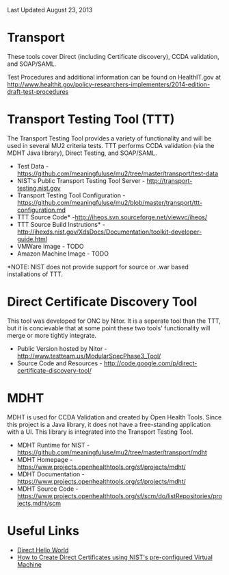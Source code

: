 Last Updated August 23, 2013

Transport
=========

These tools cover Direct (including Certificate discovery), CCDA validation,
and SOAP/SAML.

Test Procedures and additional information can be found on HealthIT.gov at
http://www.healthit.gov/policy-researchers-implementers/2014-edition-draft-test-procedures


Transport Testing Tool (TTT)
============================

The Transport Testing Tool provides a variety of functionality and will be used
in several MU2 criteria tests.  TTT performs CCDA validation
(via the MDHT Java library), Direct Testing, and SOAP/SAML.

+ Test Data  - https://github.com/meaningfuluse/mu2/tree/master/transport/test-data
+ NIST's Public Transport Testing Tool Server - http://transport-testing.nist.gov  
+ Transport Testing Tool Configuration - https://github.com/meaningfuluse/mu2/blob/master/transport/ttt-configuration.md
+ TTT Source Code* -http://iheos.svn.sourceforge.net/viewvc/iheos/
+ TTT Source Build Instrutions* - http://ihexds.nist.gov/XdsDocs/Documentation/toolkit-developer-guide.html
+ VMWare Image - TODO
+ Amazon Machine Image - TODO

*NOTE: NIST does not provide support for source or .war based installations of TTT.

Direct Certificate Discovery Tool
==================================

This tool was developed for ONC by Nitor.  It is a seperate tool than the TTT,
but it is concievable that at some point these two tools' functionality will merge
or more tightly integrate.

+ Public Version hosted by Nitor -  http://www.testteam.us/ModularSpecPhase3_Tool/
+ Source Code and Resources - http://code.google.com/p/direct-certificate-discovery-tool/


MDHT
====

MDHT is used for CCDA Validation and created by Open Health Tools. Since this
project is a Java library, it does not have a free-standing application with a
UI.  This library is integrated into the Transport Testing Tool.

+ MDHT Runtime for NIST - https://github.com/meaningfuluse/mu2/tree/master/transport/mdht
+ MDHT Homepage - https://www.projects.openhealthtools.org/sf/projects/mdht/
+ MDHT Documentation - https://www.projects.openhealthtools.org/sf/projects/mdht/
+ MDHT Source Code - https://www.projects.openhealthtools.org/sf/scm/do/listRepositories/projects.mdht/scm


Useful Links
============

+ [Direct Hello World](https://github.com/meaningfuluse/mu2/blob/master/transport/direct-hello-world.md)
+ [How to Create Direct Certificates using NIST's pre-configured Virtual Machine](https://github.com/meaningfuluse/mu2/blob/master/transport/creating-direct-certificates-using-vmware.md)

